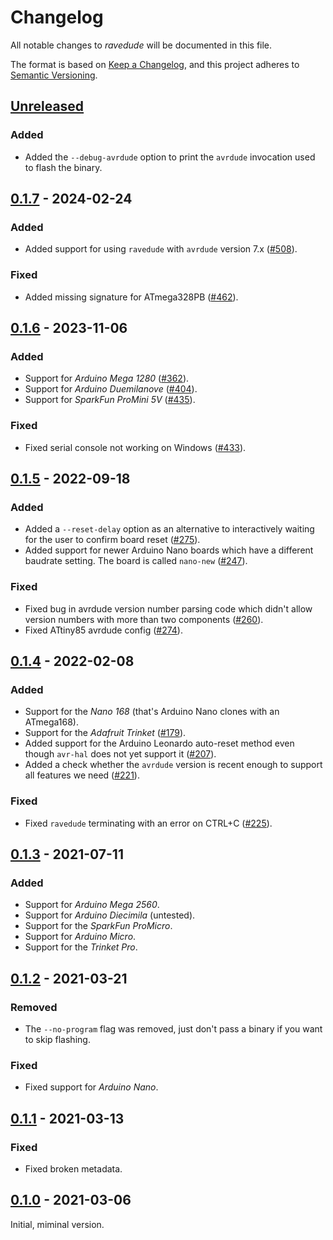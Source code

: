 # Changelog
All notable changes to *ravedude* will be documented in this file.

The format is based on [Keep a Changelog](https://keepachangelog.com/en/1.0.0/),
and this project adheres to [Semantic Versioning](https://semver.org/spec/v2.0.0.html).

## [Unreleased]
### Added
- Added the `--debug-avrdude` option to print the `avrdude` invocation used to
  flash the binary.


## [0.1.7] - 2024-02-24
### Added
- Added support for using `ravedude` with `avrdude` version 7.x ([#508]).

### Fixed
- Added missing signature for ATmega328PB ([#462]).

[#462]: https://github.com/Rahix/avr-hal/pull/462
[#508]: https://github.com/Rahix/avr-hal/pull/508


## [0.1.6] - 2023-11-06
### Added
- Support for *Arduino Mega 1280* ([#362]).
- Support for *Arduino Duemilanove* ([#404]).
- Support for *SparkFun ProMini 5V* ([#435]).

### Fixed
- Fixed serial console not working on Windows ([#433]).

[#362]: https://github.com/Rahix/avr-hal/pull/362
[#404]: https://github.com/Rahix/avr-hal/pull/404
[#433]: https://github.com/Rahix/avr-hal/pull/433
[#435]: https://github.com/Rahix/avr-hal/pull/435


## [0.1.5] - 2022-09-18
### Added
- Added a `--reset-delay` option as an alternative to interactively waiting
  for the user to confirm board reset ([#275]).
- Added support for newer Arduino Nano boards which have a different baudrate setting.
  The board is called `nano-new` ([#247]).

### Fixed
- Fixed bug in avrdude version number parsing code which didn't allow version
  numbers with more than two components ([#260]).
- Fixed ATtiny85 avrdude config ([#274]).

[#247]: https://github.com/Rahix/avr-hal/pull/247
[#260]: https://github.com/Rahix/avr-hal/pull/260
[#274]: https://github.com/Rahix/avr-hal/pull/274
[#275]: https://github.com/Rahix/avr-hal/pull/275


## [0.1.4] - 2022-02-08
### Added
- Support for the *Nano 168* (that's Arduino Nano clones with an ATmega168).
- Support for the *Adafruit Trinket* ([#179]).
- Added support for the Arduino Leonardo auto-reset method even though
  `avr-hal` does not yet support it ([#207]).
- Added a check whether the `avrdude` version is recent enough to support all
  features we need ([#221]).

### Fixed
- Fixed `ravedude` terminating with an error on CTRL+C ([#225]).

[#179]: https://github.com/Rahix/avr-hal/pull/179
[#207]: https://github.com/Rahix/avr-hal/pull/207
[#221]: https://github.com/Rahix/avr-hal/pull/221
[#225]: https://github.com/Rahix/avr-hal/pull/225


## [0.1.3] - 2021-07-11
### Added
- Support for *Arduino Mega 2560*.
- Support for *Arduino Diecimila* (untested).
- Support for the *SparkFun ProMicro*.
- Support for *Arduino Micro*.
- Support for the *Trinket Pro*.


## [0.1.2] - 2021-03-21
### Removed
- The `--no-program` flag was removed, just don't pass a binary if you want to
  skip flashing.

### Fixed
- Fixed support for *Arduino Nano*.


## [0.1.1] - 2021-03-13
### Fixed
- Fixed broken metadata.


## [0.1.0] - 2021-03-06
Initial, miminal version.


[Unreleased]: https://github.com/rahix/avr-hal/compare/ravedude-0.1.7...HEAD
[0.1.7]: https://github.com/rahix/avr-hal/compare/ravedude-0.1.6...ravedude-0.1.7
[0.1.6]: https://github.com/rahix/avr-hal/compare/ravedude-0.1.5...ravedude-0.1.6
[0.1.5]: https://github.com/rahix/avr-hal/compare/ravedude-0.1.4...ravedude-0.1.5
[0.1.4]: https://github.com/rahix/avr-hal/compare/ravedude-0.1.3...ravedude-0.1.4
[0.1.3]: https://github.com/rahix/avr-hal/compare/ravedude-0.1.2...ravedude-0.1.3
[0.1.2]: https://github.com/rahix/avr-hal/compare/ravedude-0.1.1...ravedude-0.1.2
[0.1.1]: https://github.com/rahix/avr-hal/compare/ravedude-0.1.0...ravedude-0.1.1
[0.1.0]: https://github.com/rahix/avr-hal/releases/tag/ravedude-0.1.0
